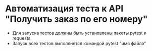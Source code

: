 # Автоматизация теста к API "Получить заказ по его номеру"
- Для запуска тестов должны быть установлены пакеты pytest и requests
- Запуск всех тестов выполянется командой pytest "имя файла"